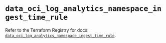 # `data_oci_log_analytics_namespace_ingest_time_rule`

Refer to the Terraform Registry for docs: [`data_oci_log_analytics_namespace_ingest_time_rule`](https://registry.terraform.io/providers/oracle/oci/6.18.0/docs/data-sources/log_analytics_namespace_ingest_time_rule).
